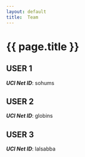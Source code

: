 ```yaml
---
layout: default
title:  Team
---
```


# {{ page.title }}


## USER 1
***UCI Net ID***: sohums

## USER 2
***UCI Net ID***: globins

## USER 3
***UCI Net ID***: lalsabba
